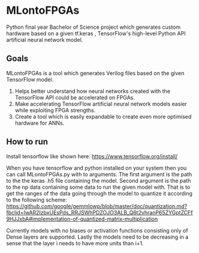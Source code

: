 # MLontoFPGAs
Python final year Bachelor of Science project which generates custom hardware based on a given tf.keras , TensorFlow's high-level Python API artificial neural network model.

## Goals
MLontoFPGAs is a tool which generates Verilog files based on the given TensorFlow model.
1. Helps better understand how neural networks created with the TensorFlow API could be accelerated on FPGAs.
2. Make accelerating TensorFlow artificial neural network models easier while exploiting FPGA strengths.
3. Create a tool which is easily expandable to create even more optimised hardware for ANNs.

## How to run
Install tensorflow like shown here: https://www.tensorflow.org/install/

When you have tensorflow and python installed on your system then you can call MLontoFPGAs.py with to arguments. The first argument is the path to the the keras .h5 file containing the model. Second argument is the path to the np data containing some data to run the given model with. That is to get the ranges of the data going through the model to quantize it according to the following scheme: https://github.com/google/gemmlowp/blob/master/doc/quantization.md?fbclid=IwAR2IzbxUEsPds_RRJSWhPDZOJO3ALB_Q6t2vhranP65ZYGptZCFf9HJJxbA#implementation-of-quantized-matrix-multiplication

Currently models with no biases or activation functions consisting only of Dense layers are supported. Lastly the models need to be decreasing in a sense that the layer i needs to have more units than i+1.
